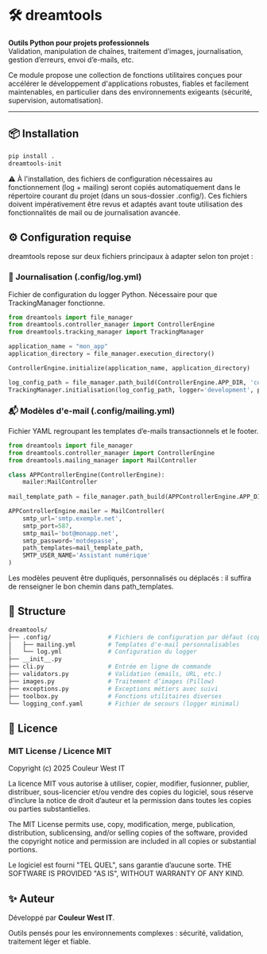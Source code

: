 # 🛠️ dreamtools

**Outils Python pour projets professionnels**  
Validation, manipulation de chaînes, traitement d’images, journalisation, gestion d’erreurs, envoi d’e-mails, etc.

Ce module propose une collection de fonctions utilitaires conçues pour accélérer le développement d'applications robustes, fiables et facilement maintenables, en particulier dans des environnements exigeants (sécurité, supervision, automatisation).

---

## 📦 Installation

```bash
pip install .
dreamtools-init
```

⚠️ À l'installation, des fichiers de configuration nécessaires au fonctionnement (log + mailing) seront copiés automatiquement dans le répertoire courant du projet (dans un sous-dossier .config/).
Ces fichiers doivent impérativement être revus et adaptés avant toute utilisation des fonctionnalités de mail ou de journalisation avancée.

## ⚙️ Configuration requise

dreamtools repose sur deux fichiers principaux à adapter selon ton projet :

### 📝 Journalisation (.config/log.yml)

Fichier de configuration du logger Python. Nécessaire pour que TrackingManager fonctionne.

```python
from dreamtools import file_manager
from dreamtools.controller_manager import ControllerEngine
from dreamtools.tracking_manager import TrackingManager

application_name = "mon_app"
application_directory = file_manager.execution_directory()

ControllerEngine.initialize(application_name, application_directory)

log_config_path = file_manager.path_build(ControllerEngine.APP_DIR, 'configuration/log.yml')
TrackingManager.initialisation(log_config_path, logger='development', project_name=application_name)
```

### 📬 Modèles d'e-mail (.config/mailing.yml)

Fichier YAML regroupant les templates d’e-mails transactionnels et le footer.


```python
from dreamtools import file_manager
from dreamtools.controller_manager import ControllerEngine
from dreamtools.mailing_manager import MailController

class APPControllerEngine(ControllerEngine):
    mailer:MailController
    
mail_template_path = file_manager.path_build(APPControllerEngine.APP_DIR, 'config/mailing.yml')

APPControllerEngine.mailer = MailController(
    smtp_url='smtp.exemple.net',
    smtp_port=587,
    smtp_mail='bot@monapp.net',
    smtp_password='motdepasse',
    path_templates=mail_template_path,
    SMTP_USER_NAME='Assistant numérique'
)
```

Les modèles peuvent être dupliqués, personnalisés ou déplacés : il suffira de renseigner le bon chemin dans path_templates.

## 📁 Structure

```bash
dreamtools/
├── .config/                # Fichiers de configuration par défaut (copiés dans le projet)
│   ├── mailing.yml         # Templates d'e-mail personnalisables
│   └── log.yml             # Configuration du logger
├── __init__.py
├── cli.py                  # Entrée en ligne de commande
├── validators.py           # Validation (emails, URL, etc.)
├── images.py               # Traitement d’images (Pillow)
├── exceptions.py           # Exceptions métiers avec suivi
├── toolbox.py              # Fonctions utilitaires diverses
└── logging_conf.yaml       # Fichier de secours (logger minimal)

```

## 🪪 Licence

### MIT License / Licence MIT

Copyright (c) 2025 Couleur West IT

La licence MIT vous autorise à utiliser, copier, modifier, fusionner, publier, distribuer, sous-licencier et/ou vendre des copies du logiciel, sous réserve d’inclure la notice de droit d’auteur et la permission dans toutes les copies ou parties substantielles.

The MIT License permits use, copy, modification, merge, publication, distribution, sublicensing, and/or selling copies of the software, provided the copyright notice and permission are included in all copies or substantial portions.

Le logiciel est fourni "TEL QUEL", sans garantie d’aucune sorte.
THE SOFTWARE IS PROVIDED "AS IS", WITHOUT WARRANTY OF ANY KIND.

## ✨ Auteur

Développé par **Couleur West IT**.

Outils pensés pour les environnements complexes : sécurité, validation, traitement léger et fiable.




